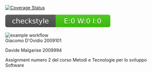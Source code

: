 [![Coverage Status](https://coveralls.io/repos/github/Dovid308/MTSSassignment2/badge.svg?branch=master)](https://coveralls.io/github/Dovid308/MTSSassignment2?branch=master)

![Checkstyle](.github/badges/checkstyle-result.svg)

![example workflow](https://github.com/Dovid308/MTSSassignment2/actions/workflows/build.yml/badge.svg)                                                                                                                
Giacomo D'Ovidio 2009101

Davide Malgarise 2009994



Assignment numero 2 del corso Metodi e Tecnologie per lo sviluppo Software
